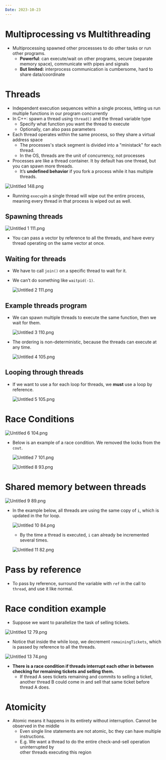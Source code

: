 ```yaml
---
Date: 2023-10-23
---
```

# Multiprocessing vs Multithreading

- Multiprocessing spawned other processses to do other tasks or run other programs.
    - **Powerful**: can execute/wait on other programs, secure (separate memory space), communicate with pipes and signals
    - **But limited:** interprocess communication is cumbersome, hard to share data/coordinate

# Threads

- Independent execution sequences within a single process, letting us run multiple functions in our program concurrently
- In C++: spawn a thread using `thread()` and the thread variable type
    - Specify what function you want the thread to execute
    - Optionally, can also pass parameters
- Each thread operates within the same process, so they share a virtual address space
    - The processes's stack segment is divided into a "ministack" for each thread.
    - In the OS, threads are the unit of concurrency, not processes
- Processes are like a thread container. It by default has one thread, but you can spawn more threads.
    - It’s **undefined behavior** if you fork a process while it has multiple threads.

![Untitled 148.png](attachments/Untitled%20148.png)

- Running `execvp`in a single thread will wipe out the entire process, meaning every thread in that process is wiped out as well.

## Spawning threads

![Untitled 1 111.png](attachments/Untitled%201%20111.png)

- You can pass a vector by reference to all the threads, and have every thread operating on the same vector at once.

## Waiting for threads

- We have to call `join()` on a specific thread to wait for it.
- We can’t do something like `waitpid(-1)`.
    
    ![Untitled 2 111.png](attachments/Untitled%202%20111.png)
    

## Example threads program

- We can spawn multiple threads to execute the same function, then we wait for them.
    
    ![Untitled 3 110.png](attachments/Untitled%203%20110.png)
    
- The ordering is non-deterministic, because the threads can execute at any time.
    
    ![Untitled 4 105.png](attachments/Untitled%204%20105.png)
    

## Looping through threads

- If we want to use a for each loop for threads, we **must** use a loop by reference.
    
    ![Untitled 5 105.png](attachments/Untitled%205%20105.png)
    

# Race Conditions

![Untitled 6 104.png](attachments/Untitled%206%20104.png)

- Below is an example of a race condition. We removed the locks from the `cout`.
    
    ![Untitled 7 101.png](attachments/Untitled%207%20101.png)
    
    ![Untitled 8 93.png](attachments/Untitled%208%2093.png)
    

# Shared memory between threads

![Untitled 9 89.png](attachments/Untitled%209%2089.png)

- In the example below, all threads are using the same copy of `i`, which is updated in the for loop.
    
    ![Untitled 10 84.png](attachments/Untitled%2010%2084.png)
    
    - By the time a thread is executed, `i` can already be incremented several times.
    
    ![Untitled 11 82.png](attachments/Untitled%2011%2082.png)
    

# Pass by reference

- To pass by reference, surround the variable with `ref` in the call to `thread`, and use it like normal.

# Race condition example

- Suppose we want to parallelize the task of selling tickets.

![Untitled 12 79.png](attachments/Untitled%2012%2079.png)

- Notice that inside the while loop, we decrement `remainingTickets`, which is passed by reference to all the threads.

![Untitled 13 74.png](attachments/Untitled%2013%2074.png)

- **There is a race condition if threads interrupt each other in between checking for remaining tickets and selling them.**
    - If thread A sees tickets remaining and commits to selling a ticket, another thread B could come in and sell that same ticket before thread A does.

# Atomicity

- Atomic means it happens in its entirety without interruption. Cannot be  
    observed in the middle  
    - Even single line statements are not atomic, bc they can have multiple instructions.
    - E.g. We want a thread to do the entire check-and-sell operation uninterrupted by  
        other threads executing this region